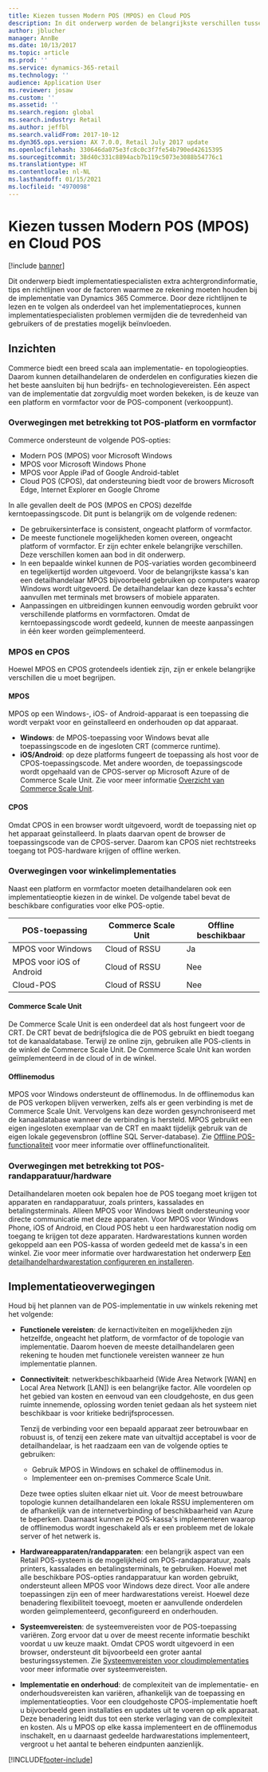 ```yaml
---
title: Kiezen tussen Modern POS (MPOS) en Cloud POS
description: In dit onderwerp worden de belangrijkste verschillen tussen Modern POS en Cloud POS uitgelegd. Hierin worden ook verschillende factoren beschreven waarmee detailhandelaren die Dynamics 365 Commerce implementeren rekening moeten houden bij het maken van de beste keuze voor hun vereisten.
author: jblucher
manager: AnnBe
ms.date: 10/13/2017
ms.topic: article
ms.prod: ''
ms.service: dynamics-365-retail
ms.technology: ''
audience: Application User
ms.reviewer: josaw
ms.custom: ''
ms.assetid: ''
ms.search.region: global
ms.search.industry: Retail
ms.author: jeffbl
ms.search.validFrom: 2017-10-12
ms.dyn365.ops.version: AX 7.0.0, Retail July 2017 update
ms.openlocfilehash: 330646da075e3fc8c0c3f7fe54b790ed42615395
ms.sourcegitcommit: 38d40c331c8894acb7b119c5073e3088b54776c1
ms.translationtype: HT
ms.contentlocale: nl-NL
ms.lasthandoff: 01/15/2021
ms.locfileid: "4970098"
---
```

# <a name="choose-between-modern-pos-mpos-and-cloud-pos"></a>Kiezen tussen Modern POS (MPOS) en Cloud POS

[!include [banner](includes/banner.md)]

Dit onderwerp biedt implementatiespecialisten extra achtergrondinformatie, tips en richtlijnen voor de factoren waarmee ze rekening moeten houden bij de implementatie van Dynamics 365 Commerce. Door deze richtlijnen te lezen en te volgen als onderdeel van het implementatieproces, kunnen implementatiespecialisten problemen vermijden die de tevredenheid van gebruikers of de prestaties mogelijk beïnvloeden.

## <a name="insights"></a>Inzichten

Commerce biedt een breed scala aan implementatie- en topologieopties. Daarom kunnen detailhandelaren de onderdelen en configuraties kiezen die het beste aansluiten bij hun bedrijfs- en technologievereisten. Eén aspect van de implementatie dat zorgvuldig moet worden bekeken, is de keuze van een platform en vormfactor voor de POS-component (verkooppunt).

### <a name="pos-platform-and-form-factor-considerations"></a>Overwegingen met betrekking tot POS-platform en vormfactor

Commerce ondersteunt de volgende POS-opties:

- Modern POS (MPOS) voor Microsoft Windows
- MPOS voor Microsoft Windows Phone
- MPOS voor Apple iPad of Google Android-tablet
- Cloud POS (CPOS), dat ondersteuning biedt voor de browers Microsoft Edge, Internet Explorer en Google Chrome

In alle gevallen deelt de POS (MPOS en CPOS) dezelfde kerntoepassingscode. Dit punt is belangrijk om de volgende redenen:

- De gebruikersinterface is consistent, ongeacht platform of vormfactor.
- De meeste functionele mogelijkheden komen overeen, ongeacht platform of vormfactor. Er zijn echter enkele belangrijke verschillen. Deze verschillen komen aan bod in dit onderwerp.
- In een bepaalde winkel kunnen de POS-variaties worden gecombineerd en tegelijkertijd worden uitgevoerd. Voor de belangrijkste kassa's kan een detailhandelaar MPOS bijvoorbeeld gebruiken op computers waarop Windows wordt uitgevoerd. De detailhandelaar kan deze kassa's echter aanvullen met terminals met browsers of mobiele apparaten.
- Aanpassingen en uitbreidingen kunnen eenvoudig worden gebruikt voor verschillende platforms en vormfactoren. Omdat de kerntoepassingscode wordt gedeeld, kunnen de meeste aanpassingen in één keer worden geïmplementeerd.

### <a name="mpos-vs-cpos"></a>MPOS en CPOS

Hoewel MPOS en CPOS grotendeels identiek zijn, zijn er enkele belangrijke verschillen die u moet begrijpen.

#### <a name="mpos"></a>MPOS

MPOS op een Windows-, iOS- of Android-apparaat is een toepassing die wordt verpakt voor en geïnstalleerd en onderhouden op dat apparaat.

- **Windows**: de MPOS-toepassing voor Windows bevat alle toepassingscode en de ingesloten CRT (commerce runtime). 
- **iOS/Android**: op deze platforms fungeert de toepassing als host voor de CPOS-toepassingscode. Met andere woorden, de toepassingscode wordt opgehaald van de CPOS-server op Microsoft Azure of de Commerce Scale Unit. Zie voor meer informatie [Overzicht van Commerce Scale Unit](https://docs.microsoft.com/dynamics365/unified-operations/retail/dev-itpro/retail-store-system-begin).

#### <a name="cpos"></a>CPOS

Omdat CPOS in een browser wordt uitgevoerd, wordt de toepassing niet op het apparaat geïnstalleerd. In plaats daarvan opent de browser de toepassingscode van de CPOS-server. Daarom kan CPOS niet rechtstreeks toegang tot POS-hardware krijgen of offline werken.

### <a name="store-deployment-considerations"></a>Overwegingen voor winkelimplementaties

Naast een platform en vormfactor moeten detailhandelaren ook een implementatieoptie kiezen in de winkel. De volgende tabel bevat de beschikbare configuraties voor elke POS-optie.

| POS-toepassing         | Commerce Scale Unit | Offline beschikbaar |
|-------------------------|---------------|-------------------|
| MPOS voor Windows        | Cloud of RSSU | Ja               |
| MPOS voor iOS of Android | Cloud of RSSU | Nee                |
| Cloud-POS               | Cloud of RSSU | Nee                |

#### <a name="commerce-scale-unit"></a>Commerce Scale Unit

De Commerce Scale Unit is een onderdeel dat als host fungeert voor de CRT. De CRT bevat de bedrijfslogica die de POS gebruikt en biedt toegang tot de kanaaldatabase. Terwijl ze online zijn, gebruiken alle POS-clients in de winkel de Commerce Scale Unit. De Commerce Scale Unit kan worden geïmplementeerd in de cloud of in de winkel.

#### <a name="offline-mode"></a>Offlinemodus

MPOS voor Windows ondersteunt de offlinemodus. In de offlinemodus kan de POS verkopen blijven verwerken, zelfs als er geen verbinding is met de Commerce Scale Unit. Vervolgens kan deze worden gesynchroniseerd met de kanaaldatabase wanneer de verbinding is hersteld. MPOS gebruikt een eigen ingesloten exemplaar van de CRT en maakt tijdelijk gebruik van de eigen lokale gegevensbron (offline SQL Server-database). Zie [Offline POS-functionaliteit](https://docs.microsoft.com/dynamics365/unified-operations/retail/pos-offline-functionality) voor meer informatie over offlinefunctionaliteit.

### <a name="pos-peripheralhardware-considerations"></a>Overwegingen met betrekking tot POS-randapparatuur/hardware

Detailhandelaren moeten ook bepalen hoe de POS toegang moet krijgen tot apparaten en randapparatuur, zoals printers, kassalades en betalingsterminals. Alleen MPOS voor Windows biedt ondersteuning voor directe communicatie met deze apparaten. Voor MPOS voor Windows Phone, iOS of Android, en Cloud POS hebt u een hardwarestation nodig om toegang te krijgen tot deze apparaten. Hardwarestations kunnen worden gekoppeld aan een POS-kassa of worden gedeeld met de kassa's in een winkel. Zie voor meer informatie over hardwarestation het onderwerp [Een detailhandelhardwarestation configureren en installeren](https://docs.microsoft.com/dynamics365/unified-operations/retail/retail-hardware-station-configuration-installation).

## <a name="implementation-considerations"></a>Implementatieoverwegingen

Houd bij het plannen van de POS-implementatie in uw winkels rekening met het volgende:

- **Functionele vereisten**: de kernactiviteiten en mogelijkheden zijn hetzelfde, ongeacht het platform, de vormfactor of de topologie van implementatie. Daarom hoeven de meeste detailhandelaren geen rekening te houden met functionele vereisten wanneer ze hun implementatie plannen.
- **Connectiviteit**: netwerkbeschikbaarheid (Wide Area Network \[WAN\] en Local Area Network \[LAN\]) is een belangrijke factor. Alle voordelen op het gebied van kosten en eenvoud van een cloudgehoste, en dus geen ruimte innemende, oplossing worden teniet gedaan als het systeem niet beschikbaar is voor kritieke bedrijfsprocessen.

    Tenzij de verbinding voor een bepaald apparaat zeer betrouwbaar en robuust is, of tenzij een zekere mate van uitvaltijd acceptabel is voor de detailhandelaar, is het raadzaam een van de volgende opties te gebruiken:

    - Gebruik MPOS in Windows en schakel de offlinemodus in.
    - Implementeer een on-premises Commerce Scale Unit.

    Deze twee opties sluiten elkaar niet uit. Voor de meest betrouwbare topologie kunnen detailhandelaren een lokale RSSU implementeren om de afhankelijk van de internetverbinding of beschikbaarheid van Azure te beperken. Daarnaast kunnen ze POS-kassa's implementeren waarop de offlinemodus wordt ingeschakeld als er een probleem met de lokale server of het netwerk is.

- **Hardwareapparaten/randapparaten**: een belangrijk aspect van een Retail POS-systeem is de mogelijkheid om POS-randapparatuur, zoals printers, kassalades en betalingsterminals, te gebruiken. Hoewel met alle beschikbare POS-opties randapparatuur kan worden gebruikt, ondersteunt alleen MPOS voor Windows deze direct. Voor alle andere toepassingen zijn een of meer hardwarestations vereist. Hoewel deze benadering flexibiliteit toevoegt, moeten er aanvullende onderdelen worden geïmplementeerd, geconfigureerd en onderhouden.
- **Systeemvereisten**: de systeemvereisten voor de POS-toepassing variëren. Zorg ervoor dat u over de meest recente informatie beschikt voordat u uw keuze maakt. Omdat CPOS wordt uitgevoerd in een browser, ondersteunt dit bijvoorbeeld een groter aantal besturingssystemen. Zie [Systeemvereisten voor cloudimplementaties](https://docs.microsoft.com/dynamics365/unified-operations/fin-and-ops/get-started/system-requirements) voor meer informatie over systeemvereisten.
- **Implementatie en onderhoud**: de complexiteit van de implementatie- en onderhoudsvereisten kan variëren, afhankelijk van de toepassing en implementatieopties. Voor een cloudgehoste CPOS-implementatie hoeft u bijvoorbeeld geen installaties en updates uit te voeren op elk apparaat. Deze benadering leidt dus tot een sterke verlaging van de complexiteit en kosten. Als u MPOS op elke kassa implementeert en de offlinemodus inschakelt, en u daarnaast gedeelde hardwarestations implementeert, vergroot u het aantal te beheren eindpunten aanzienlijk.


[!INCLUDE[footer-include](../includes/footer-banner.md)]